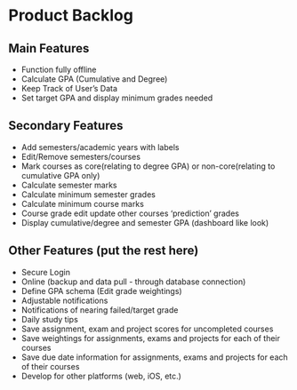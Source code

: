 # Product Backlog

## Main Features
- Function fully offline
- Calculate GPA (Cumulative and Degree)
- Keep Track of User’s Data
- Set target GPA and display minimum grades needed

## Secondary Features
- Add semesters/academic years with labels
- Edit/Remove semesters/courses
- Mark courses as core(relating to degree GPA) or non-core(relating to cumulative GPA only)
- Calculate semester marks
- Calculate minimum semester grades
- Calculate minimum course marks 
- Course grade edit update other courses ‘prediction’ grades
- Display cumulative/degree and semester GPA (dashboard like look)

## Other Features (put the rest here)
- Secure Login
- Online (backup and data pull - through database connection)
- Define GPA schema (Edit grade weightings)
- Adjustable notifications
- Notifications of nearing failed/target grade 
- Daily study tips
- Save assignment, exam and project scores for uncompleted courses
- Save weightings for assignments, exams and projects for each of their courses
- Save due date information for assignments, exams and projects for each of their courses
- Develop for other platforms (web, iOS, etc.)